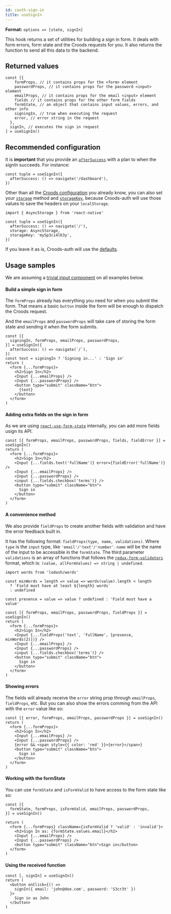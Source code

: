 ```yaml
---
id: cauth-sign-in
title: useSignIn
---
```


**Format:** `options => [state, signIn]`

This hook returns a set of utilities for building a sign in form. It deals with form errors, form state and the Croods requests for you. It also returns the function to send all this data to the backend.

## Returned values

```
const [{
    formProps, // it contains props for the <form> element
    passwordProps, // it contains props for the password <input> element
    emailProps, // it contains props for the email <input> element
    fields // it contains props for the other form fields
    formState, // an object that contains input values, errors, and other info
    signingIn, // true when executing the request
    error, // error string in the request
  },
  signIn, // executes the sign in request
] = useSignIn()
```

## Recommended configuration

It is **important** that you provide an [`afterSuccess`](/docs/croods-provider-api#aftersuccess) with a plan to when the signIn succeeds. For instance:

```
const tuple = useSignIn({
  afterSuccess: () => navigate('/dashboard'),
})
```

Other than all the [Croods configuration](/docs/croods-provider-api) you already know, you can also set your [`storage`](/docs/cauth-headers#storage) method and [`storageKey`](/docs/cauth-headers#storagekey), because Croods-auth will use those values to save the headers on your `localStorage`.

```
import { AsyncStorage } from 'react-native'

const tuple = useSignIn({
  afterSuccess: () => navigate('/'),
  storage: AsyncStorage,
  storageKey: 'mySp3ci4lK3y',
})
```

If you leave it as is, Croods-auth will use the [defaults](/docs/cauth-headers).

## Usage samples

We are assuming a [trivial input component](https://github.com/SeasonedSoftware/croods-auth/blob/master/example/src/Input.js) on all examples below.

#### Build a simple sign in form

The `formProps` already has everything you need for when you submit the form. That means a basic `button` inside the form will be enough to dispatch the Croods request.

And the `emailProps` and `passwordProps` will take care of storing the form state and sending it when the form submits.

```
const [{
  signingIn, formProps, emailProps, passwordProps,
}] = useSignIn({
  afterSuccess: () => navigate(`/`),
})
const text = signingIn ? 'Signing in...' : 'Sign in'
return (
  <form {...formProps}>
    <h2>Sign In</h2>
    <Input {...emailProps} />
    <Input {...passwordProps} />
    <button type="submit" className="btn">
      {text}
    </button>
  </form>
)
```

#### Adding extra fields on the sign in form

As we are using [`react-use-form-state`](https://github.com/wsmd/react-use-form-state) internally, you can add more fields usign its API.

```
const [{ formProps, emailProps, passwordProps, fields, fieldError }] = useSignIn()
return (
  <form {...formProps}>
    <h2>Sign In</h2>
    <Input {...fields.text('fullName')} error={fieldError('fullName')} />
    <Input {...emailProps} />
    <Input {...passwordProps} />
    <input {...fields.checkbox('terms')} />
    <button type="submit" className="btn">
      Sign in
    </button>
  </form>
)
```

#### A convenience method

We also provide `fieldProps` to create another fields with validation and have the error feedback built in.

It has the following format: `fieldProps(type, name, validations)`. Where `type` is the `input` type, like `'email'/'text'/'number'`. `name` will be the name of the input to be accessible in the `formState`. The third parameter `validations` is an array of functions that follows the [`redux-form-validators`](https://github.com/gtournie/redux-form-validators#confirmation) format, which is: `(value, allFormValues) => string | undefined`.

```
import words from 'lodash/words'

const minWords = length => value => words(value).length < length
  ? `Field must have at least ${length} words`
  : undefined

const presence = value => value ? undefined : 'Field must have a value'

const [{ formProps, emailProps, passwordProps, fieldProps }] = useSignIn()
return (
  <form {...formProps}>
    <h2>Sign In</h2>
    <Input {...fieldProps('text', 'fullName', [presence, minWords(2)])} />
    <Input {...emailProps} />
    <Input {...passwordProps} />
    <input {...fields.checkbox('terms')} />
    <button type="submit" className="btn">
      Sign in
    </button>
  </form>
)
```

#### Showing errors

The fields will already receive the `error` string prop through `emailProps`, `fieldProps`, etc. But you can also show the errors comming from the API with the `error` value like so:

```
const [{ error, formProps, emailProps, passwordProps }] = useSignIn()
return (
  <form {...formProps}>
    <h2>Sign In</h2>
    <Input {...emailProps} />
    <Input {...passwordProps} />
    {error && <span style={{ color: 'red' }}>{error}</span>}
    <button type="submit" className="btn">
      Sign in
    </button>
  </form>
)
```

#### Working with the formState

You can use `formState` and `isFormValid` to have access to the form state like so:

```
const [{
  formState, formProps, isFormValid, emailProps, passwordProps,
}] = useSignIn()

return (
  <form {...formProps} className={isFormValid ? 'valid' : 'invalid'}>
    <h2>Sign In as: {formState.values.email}</h2>
    <Input {...emailProps} />
    <Input {...passwordProps} />
    <button type="submit" className="btn">Sign in</button>
  </form>
)
```

#### Using the received function

```
const [, signIn] = useSignIn()
return (
  <button onClick={() =>
    signIn({ email: 'john@doe.com', password: 'S3cr3t' })
  }>
    Sign in as John
  </button>
)
```
